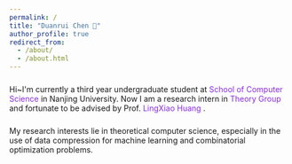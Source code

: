 ```yaml
---
permalink: /
title: "Duanrui Chen 🤗"
author_profile: true
redirect_from: 
  - /about/
  - /about.html
---
```


<p style="font-size: 24px; font-family: 'Georgia', serif;">

  Hi~I'm currently a third year undergraduate student at 
  <a href="https://cs.nju.edu.cn/mainm.htm" style="color: #8A2BE2; text-decoration: none;">
    School of Computer Science
  </a>
  in Nanjing University. Now I am a research intern in 
  <a href="https://tcs.nju.edu.cn/" style="color: #8A2BE2; text-decoration: none;">
    Theory Group
  </a>
  and fortunate to be advised by Prof. 
  <a href="https://sites.google.com/site/lingxiaohuang1990" style="color: #8A2BE2; text-decoration: none;">
    LingXiao Huang
  </a>
  .

</p>

<p style="font-size: 24px; font-family: 'Georgia', serif;">

My research interests lie in theoretical computer science, especially in the use of data compression for machine learning and combinatorial optimization problems.

</p>

